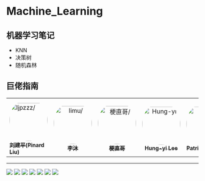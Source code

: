 # Machine_Learning
## 机器学习笔记
- KNN
- 决策树
- 随机森林

## 巨佬指南
<table>
    <tr>
        <td>
            <a href=https://github.com/ljpzzz>
                <img src=https://avatars.githubusercontent.com/u/13940977?v=4 width="100;"  style="border-radius:50%;align-items:center;justify-content:center;overflow:hidden;padding-top:10px" alt=ljpzzz/>
                <br />
                <sub style="font-size:14px"><b>刘建平(Pinard Liu)</b></sub>
            </a> <br>
        </td>
        <td align="center" style="word-wrap: break-word; width: 150.0; height: 150.0">
            <a href=https://space.bilibili.com/1567748478/>
                <img src=https://i0.hdslb.com/bfs/face/15afabcda93279a5ab2f736513ad112e836a9701.jpg@240w_240h_1c_1s_!web-avatar-space-header.avif width="100;"  style="border-radius:50%;align-items:center;
                    justify-content:center;overflow:hidden;padding-top:10px" alt=limu/>
                <br/>
                <sub style="font-size:14px;"><b>李沐</b></sub>
            </a>
        </td>
        <td align="center" style="word-wrap: break-word; width: 150.0; height: 150.0">
            <a href=https://github.com/Gengzhige>
                <img src=https://avatars.githubusercontent.com/u/102864211?v=4 width="100;"  style="border-radius:50%;align-items:center;
                    justify-content:center;overflow:hidden;padding-top:10px" alt=梗直哥/>
                <br/>
                <sub style="font-size:14px;"><b>梗直哥</b></sub>
            </a>
        </td>
        <td align="center" style="word-wrap: break-word; width: 150.0; height: 150.0">
            <a href=https://www.youtube.com/@HungyiLeeNTU>
                <img src=https://yt3.googleusercontent.com/ytc/APkrFKYa4n95tERAhaXcguAwwpeRVw924VSePL7mc6Y9uQ=s176-c-k-c0x00ffffff-no-rj width="100;"  style="border-radius:50%;align-items:center;
                    justify-content:center;overflow:hidden;padding-top:10px" alt=Hung-yi Lee/>
                <br/>
                <sub style="font-size:14px;"><b>Hung-yi Lee</b></sub>
            </a>
        </td>
        <td align="center" style="word-wrap: break-word; width: 150.0; height: 150.0">
            <a href=https://www.youtube.com/@patloeber>
                <img src=https://yt3.googleusercontent.com/FrsXA25vVOrWoN7g-UPh5hnZqpskAex0ilQ1LcWUsgtxTtWJAGaD51nMoiptonh_tIprjE9xKQ=s176-c-k-c0x00ffffff-no-rj width="100;"  style="border-radius:50%;align-items:center;
                    justify-content:center;overflow:hidden;padding-top:10px" alt=Patrick Loeber />
                <br/>
                <sub style="font-size:14px;"><b>Patrick Loeber </b></sub>
            </a>
        </td>
    </tr>
</table>

<hr>

![](https://img.shields.io/badge/NVIDIA-GTX3050-76B900?style=for-the-badge&logo=nvidia&logoColor=white)
![](https://img.shields.io/badge/Ubuntu-E95420?style=for-the-badge&logo=ubuntu&logoColor=white)
![](https://img.shields.io/badge/Windows-0078D6?style=for-the-badge&logo=windows&logoColor=white)
![](https://img.shields.io/badge/Python-3776AB?style=for-the-badge&logo=python&logoColor=white)
![](https://img.shields.io/badge/Pytorch-FF6F00?style=for-the-badge&logo=Pytorch&logoColor=white)
![](https://img.shields.io/badge/Jupyter-yellow.svg?&style=for-the-badge&logo=Jupyter&logoColor=white)
![](https://img.shields.io/badge/Pycharm-black.svg?&style=for-the-badge&logo=Pycharm&logoColor=white)
 

